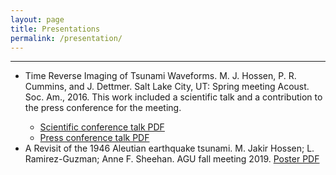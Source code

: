 ```yaml
---
layout: page
title: Presentations
permalink: /presentation/
---
```

 <hr size="6" noshade> 

<ul>

<li> Time Reverse Imaging of Tsunami Waveforms. M. J. Hossen, P. R. Cummins, and J. Dettmer. Salt Lake City, UT: Spring meeting Acoust. Soc. Am., 2016. This work included a scientific talk and a contribution to the press conference for the meeting.</li>
	<ul>
	 <li> <a class="pdf" href="/slides/hossen_asa_talk.pdf" target="_blank">Scientific conference talk PDF</a></li>
	 <li> <a class="pdf" href="/slides/dettmer_press.pdf" target="_blank">Press conference talk PDF</a></li> 
	</ul>
<li> A Revisit of the 1946 Aleutian earthquake tsunami.  M. Jakir Hossen; L. Ramirez-Guzman; Anne F. Sheehan. AGU fall meeting 2019. 
 <a class="pdf" href="/slides/AGU_2019_Aleutian.pdf" target="_blank">Poster PDF</a>
 </li>

</ul>




